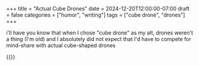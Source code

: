 +++
title = "Actual Cube Drones"
date = 2024-12-20T12:00:00-07:00
draft = false
categories = ["humor", "writing"]
tags = ["cube drone", "drones"]
+++

i'll have you know that when I chose "cube drone" as my alt, drones weren't a thing (I'm old) and I absolutely did not expect that I'd have to compete for mind-share with actual cube-shaped drones

{{<imgwebp src="cubes.png">}}